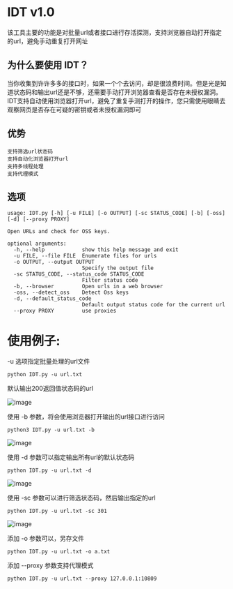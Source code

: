 # IDT v1.0
该工具主要的功能是对批量url或者接口进行存活探测，支持浏览器自动打开指定的url，避免手动重复打开网址

## 为什么要使用 IDT？ 
当你收集到许许多多的接口时，如果一个个去访问，却是很浪费时间。但是光是知道状态码和输出url还是不够，还需要手动打开浏览器查看是否存在未授权漏洞。
IDT支持自动使用浏览器打开url，避免了重复手测打开的操作，您只需使用眼睛去观察网页是否存在可疑的密钥或者未授权漏洞即可

## 优势
```
支持筛选url状态码
支持自动化浏览器打开url
支持多线程处理
支持代理模式
```
## 选项
```
usage: IDT.py [-h] [-u FILE] [-o OUTPUT] [-sc STATUS_CODE] [-b] [-oss] [-d] [--proxy PROXY]

Open URLs and check for OSS keys.

optional arguments:
  -h, --help            show this help message and exit
  -u FILE, --file FILE  Enumerate files for urls
  -o OUTPUT, --output OUTPUT
                        Specify the output file
  -sc STATUS_CODE, --status_code STATUS_CODE
                        Filter status code
  -b, --browser         Open urls in a web browser
  -oss, --detect_oss    Detect Oss keys
  -d, --default_status_code
                        Default output status code for the current url
  --proxy PROXY         use proxies

```

# 使用例子:

-u 选项指定批量处理的url文件
```
python IDT.py -u url.txt
```
默认输出200返回值状态码的url

![image](https://github.com/cikeroot/IDT/assets/110379183/c6e19b6f-3005-4901-a390-74cfd936aa58)

使用 -b 参数，将会使用浏览器打开输出的url接口进行访问
```
python3 IDT.py -u url.txt -b
```
![image](https://github.com/cikeroot/IDT/assets/110379183/dae43885-c3d3-42bb-b674-c68d1a59184e)

使用 -d 参数可以指定输出所有url的默认状态码
```
python IDT.py -u url.txt -d 
```
![image](https://github.com/cikeroot/IDT/assets/110379183/bb50bcd1-746a-4d15-b515-1abf0f5f5169)

使用 -sc 参数可以进行筛选状态码，然后输出指定的url
```
python IDT.py -u url.txt -sc 301 
```
![image](https://github.com/cikeroot/IDT/assets/110379183/053ce947-b0ef-4f0d-809e-cde5ee5ea989)

添加 -o 参数可以，另存文件
```
python IDT.py -u url.txt -o a.txt
```
添加 --proxy 参数支持代理模式

```
python IDT.py -u url.txt --proxy 127.0.0.1:10809
```
